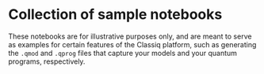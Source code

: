 # Collection of sample notebooks

These notebooks are for illustrative purposes only,
and are meant to serve as examples for certain features of the Classiq platform,
such as generating the `.qmod` and `.qprog` files
that capture your models and your quantum programs, respectively.